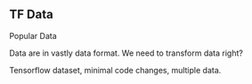 ## TF Data
Popular Data

Data are in vastly data format.
We need to transform data right?

Tensorflow dataset, minimal code changes, multiple data.

